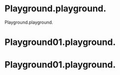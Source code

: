 # Playground.playground.
 Playground.playground.
# Playground01.playground.
# Playground01.playground.
